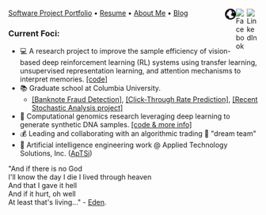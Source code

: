 [Software Project Portfolio](https://unique-divine.github.io/projects/) • [Resume](https://unique-divine.github.io/resume_public.pdf) • [About Me](https://unique-divine.github.io/about/) • [Blog](https://unique-divine.github.io/) 
[<img align="right" alt="LinkedIn" width="22px" src="https://cdn.jsdelivr.net/npm/simple-icons@v3/icons/linkedin.svg" />][LinkedIn] 
[<img align="right" alt="Facebook" width="22px" src="https://cdn.jsdelivr.net/npm/simple-icons@3.13.0/icons/facebook.svg" />][Facebook]
[<img align="right" alt="Personal Website" width="22px" src="https://raw.githubusercontent.com/iconic/open-iconic/master/svg/globe.svg" />][website]

### Current Foci:
- 💻 A research project to improve the sample efficiency of vision-based deep reinforcement learning (RL) systems using transfer learning, unsupervised representation learning, and attention mechanisms to interpret memories. [[code]](https://github.com/eskalnes/RL_memory)
- 📚 Graduate school at Columbia University. 
  - [[Banknote Fraud Detection]][fraud detection], [[Click-Through Rate Prediction]][CTR], [[Recent Stochastic Analysis project]](https://github.com/Unique-Divine/SA-Project)
- 🧬 Computational genomics research leveraging deep learning to generate synthetic DNA samples. [[code & more info]](https://github.com/Unique-Divine/GANs-for-Genomics)
- 💰 Leading and collaborating with an algorithmic trading 👯 "dream team"
- 🤖 Artificial intelligence engineering work @ Applied Technology Solutions, Inc. ([ApTSi])

[Jie]: https://www.linkedin.com/in/jie-yuan-03429973/
[Itsik]: https://www.engineering.columbia.edu/faculty/itsik-peer
[ApTSi]: https://www.linkedin.com/company/aptsi/ 
[fraud detection]: https://github.com/Unique-Divine/Banknote-Fraud-Detection
[CTR]: https://github.com/Unique-Divine/Click-Through-Rate-Prediction

"And if there is no God  
I'll know the day I die I lived through heaven  
And that I gave it hell  
And if it hurt, oh well  
At least that's living..." - [Eden](https://youtu.be/geZ_5Ri7ANg). 

<!--
-->

[website]: https://unique-divine.github.io/projects/
[LinkedIn]: https://www.linkedin.com/in/unique-divine/
[Facebook]: https://www.facebook.com/real.unique.divine 

<!--
**Unique-Divine/Unique-Divine** is a ✨ _special_ ✨ repository because its `README.md` (this file) appears on your GitHub profile.
Here are some ideas to get you started:

### Greetings, human 👋
- 🔭 I’m currently working on ...
- 🌱 I’m currently learning ...
- 👯 I’m looking to collaborate on ...
- 🤔 I’m looking for help with ...
- 💬 Ask me about ...Anki and language learning Japanese.
- 📫 How to reach me: ...
- 😄 Pronouns: ...
- ⚡ Fun fact: ...
-->

